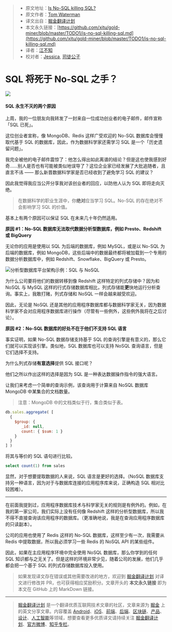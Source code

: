> * 原文地址：[Is No-SQL killing SQL?](https://towardsdatascience.com/is-no-sql-killing-sql-3b0daff69ea)
> * 原文作者：[Tom Waterman](https://medium.com/@tjwaterman99)
> * 译文出自：[掘金翻译计划](https://github.com/xitu/gold-miner)
> * 本文永久链接：[https://github.com/xitu/gold-miner/blob/master/TODO1/is-no-sql-killing-sql.md](https://github.com/xitu/gold-miner/blob/master/TODO1/is-no-sql-killing-sql.md)
> * 译者：[江不知](http://jalan.space)
> * 校对者：[Jessica](https://github.com/cyz980908), [司徒公子](https://github.com/stuchilde)

# SQL 将死于 No-SQL 之手？

![](https://cdn-images-1.medium.com/max/2688/1*b5c0bA8yVQ7Zeli-6nrXHA.png)

#### SQL 永生不灭的两个原因

上周，我的一位朋友向我转发了一封来自一位成功创业者的电子邮件，邮件宣称「SQL 已死」。

这位创业者宣称，像 MongoDB、Redis 这样广受欢迎的 No-SQL 数据库会慢慢取代基于 SQL 的数据库，因此，作为数据科学家还需学习 SQL 是一个「历史遗留问题」。

我完全被他的电子邮件震惊了：他怎么得出如此离谱的结论？但是这也使我感到好奇……别人是否也有可能被类似地误导了？这位企业家已经发展了大批追随者，且直言不讳 —— 那么新晋数据科学家是否已经收到了避免学习 SQL 的建议？

因此我觉得我应当公开分享我对该创业者的回应，以防他人认为 SQL 即将走向灭绝。

> 在数据科学的职业生涯中，你**绝对**应当学习 SQL。No-SQL 的存在绝对不会影响学习 SQL 的价值。

基本上有两个原因可以保证 SQL 在未来几十年仍然适用。

**原因 #1：No-SQL 数据库无法取代数据分析型数据库，例如 Presto、Redshift 或 BigQuery**

无论你的应用是使用以 SQL 为后端的数据库，例如 MySQL，或是以 No-SQL 为后端的数据库，例如 MongoDB，这些后端中的数据最终都将被加载到一个专用的数据分析数据库中，例如 Redshift、Snowflake、BigQuery 或 Presto。

![分析型数据库平台架构示例：SQL 与 NoSQL](https://cdn-images-1.medium.com/max/3104/1*LBVLAfUu29FwbYCFF0vRCg.png)

为什么公司要将他们的数据转移到像 Redshift 这样特定的列式存储中？因为和 NoSQL 与 MySQL 这样的行式存储数据库相比，列式存储能**更**快地运行分析查询。事实上，我敢打赌，列式存储和 NoSQL 一样会越来越受欢迎。

因此，无论是 NoSQL 还是其他的应用程序数据库都与数据科学家无关，因为数据科学家不会对应用程序数据库进行操作（尽管有一些例外，这些例外我将在之后讨论）。

**原因 #2：No-SQL 数据库的好处不在于他们不支持 SQL 语言**

事实证明，如果 No-SQL 数据存储支持基于 SQL 的查询引擎是有意义的，那么它们就可以实现该引擎。类似地，SQL 数据库也可以支持 NoSQL 查询语言，但是它们选择不支持。

为什么列式存储**有意选择**提供 SQL 接口呢？

他们之所以作出这样的选择是因为 SQL 是一种表达数据操作指令的强大语言。

让我们来考虑一个简单的查询示例，该查询用于计算来自 NoSQL 数据库 MongoDB 中某集合的文档数量。

> 注意：MongoDB 中的文档类似于行，集合类似于表。

```js
db.sales.aggregate( [
  {
    $group: {
       _id: null,
       count: { $sum: 1 }
    }
  }
] )
```

将其与等价的 SQL 语句进行比较。

```sql
select count(1) from sales
```

显然，对于想要提取数据的人来说，SQL 语言是更好的选择。（NoSQL 数据库支持另一种语言，因为对于与数据库连接的应用程序库来说，正确构造 SQL 相对比较困难）。

---

在前面我提到过，应用程序数据库技术与科学家无关的规则是有例外的。例如，在我的第一家公司，我们实际上没有任何像 Redshift 这样的分析型数据库，所以我不得不直接查询该应用程序的数据库。（更准确地说，我是在查询应用程序数据库的只读副本）。

公司的应用也使用了 Redis 这样的 No-SQL 数据库，这样至少有一次，我需要从 Redis 中提取数据，所以我必须学习一些 Redis 的 NoSQL API 的某些组件。

因此，如果在主应用程序环境中完全使用 NoSQL 数据库，那么你学到的任何 SQL 知识都与之无关了。但是这样的环境非常少见，随着公司的发展，他们几乎都会把一个基于 SQL 的列式存储数据库投入使用。

> 如果发现译文存在错误或其他需要改进的地方，欢迎到 [掘金翻译计划](https://github.com/xitu/gold-miner) 对译文进行修改并 PR，也可获得相应奖励积分。文章开头的 **本文永久链接** 即为本文在 GitHub 上的 MarkDown 链接。

---

> [掘金翻译计划](https://github.com/xitu/gold-miner) 是一个翻译优质互联网技术文章的社区，文章来源为 [掘金](https://juejin.im) 上的英文分享文章。内容覆盖 [Android](https://github.com/xitu/gold-miner#android)、[iOS](https://github.com/xitu/gold-miner#ios)、[前端](https://github.com/xitu/gold-miner#前端)、[后端](https://github.com/xitu/gold-miner#后端)、[区块链](https://github.com/xitu/gold-miner#区块链)、[产品](https://github.com/xitu/gold-miner#产品)、[设计](https://github.com/xitu/gold-miner#设计)、[人工智能](https://github.com/xitu/gold-miner#人工智能)等领域，想要查看更多优质译文请持续关注 [掘金翻译计划](https://github.com/xitu/gold-miner)、[官方微博](http://weibo.com/juejinfanyi)、[知乎专栏](https://zhuanlan.zhihu.com/juejinfanyi)。
